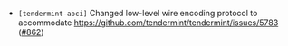 - `[tendermint-abci]` Changed low-level wire encoding protocol to
  accommodate <https://github.com/tendermint/tendermint/issues/5783>
  ([#862](https://github.com/informalsystems/tendermint-rs/issues/862))